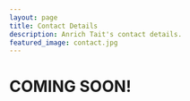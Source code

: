 ```yaml
---
layout: page
title: Contact Details
description: Anrich Tait's contact details.
featured_image: contact.jpg
---
```


# COMING SOON!
